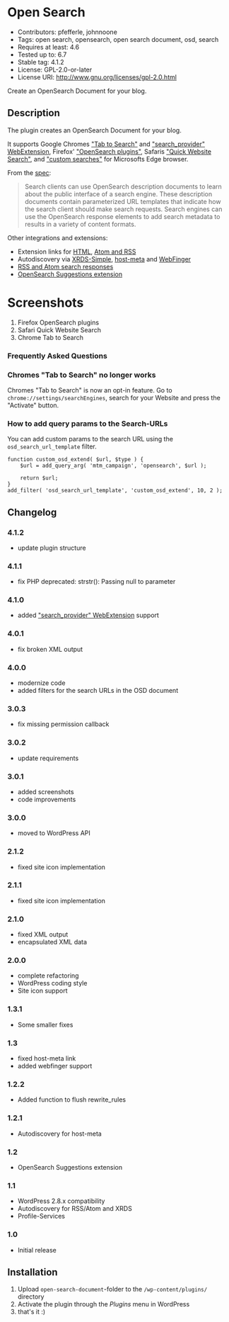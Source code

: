 # Open Search

* Contributors: pfefferle, johnnoone
* Tags: open search, opensearch, open search document, osd, search
* Requires at least: 4.6
* Tested up to: 6.7
* Stable tag: 4.1.2
* License: GPL-2.0-or-later
* License URI: http://www.gnu.org/licenses/gpl-2.0.html

Create an OpenSearch Document for your blog.

## Description

The plugin creates an OpenSearch Document for your blog.

It supports Google Chromes ["Tab to Search"](https://www.chromium.org/tab-to-search) and ["search_provider" WebExtension](https://developer.mozilla.org/en-US/docs/Mozilla/Add-ons/WebExtensions/manifest.json/chrome_settings_overrides), Firefox' ["OpenSearch plugins"](https://developer.mozilla.org/en-US/docs/Web/OpenSearch), Safaris ["Quick Website Search"](https://developer.apple.com/library/content/releasenotes/General/WhatsNewInSafari/Articles/Safari_8_0.html), and ["custom searches"](https://support.microsoft.com/en-us/microsoft-edge/change-your-default-search-engine-in-microsoft-edge-cccaf51c-a4df-a43e-8036-d4d2c527a791) for Microsofts Edge browser.

From the [spec](http://www.opensearch.org/Specifications/OpenSearch/1.1):

> Search clients can use OpenSearch description documents to learn about the public interface of a search engine. These description documents contain parameterized URL templates that indicate how the search client should make search requests. Search engines can use the OpenSearch response elements to add search metadata to results in a variety of content formats.

Other integrations and extensions:

* Extension links for [HTML](http://www.opensearch.org/Specifications/OpenSearch/1.1#Autodiscovery_in_HTML.2FXHTML), [Atom and RSS](http://www.opensearch.org/Specifications/OpenSearch/1.1#Autodiscovery_in_RSS.2FAtom)
* Autodiscovery via [XRDS-Simple](http://wordpress.org/plugins/xrds-simple/), [host-meta](http://wordpress.org/plugins/host-meta/) and [WebFinger](http://wordpress.org/plugins/webfinger/)
* [RSS and Atom search responses](http://www.opensearch.org/Specifications/OpenSearch/1.1#Examples_of_OpenSearch_responses)
* [OpenSearch Suggestions extension](http://www.opensearch.org/Specifications/OpenSearch/Extensions/Suggestions/1.0)

# Screenshots

1. Firefox OpenSearch plugins
2. Safari Quick Website Search
3. Chrome Tab to Search

### Frequently Asked Questions

### Chromes "Tab to Search" no longer works

Chromes "Tab to Search" is now an opt-in feature. Go to `chrome://settings/searchEngines`, search for your Website and press the "Activate" button.

### How to add query params to the Search-URLs

You can add custom params to the search URL using the `osd_search_url_template` filter.

    function custom_osd_extend( $url, $type ) {
	    $url = add_query_arg( 'mtm_campaign', 'opensearch', $url );

	    return $url;
    }
    add_filter( 'osd_search_url_template', 'custom_osd_extend', 10, 2 );

## Changelog

### 4.1.2
* update plugin structure

### 4.1.1
* fix PHP deprecated: strstr(): Passing null to parameter

### 4.1.0
* added ["search_provider" WebExtension](https://developer.mozilla.org/en-US/docs/Mozilla/Add-ons/WebExtensions/manifest.json/chrome_settings_overrides) support

### 4.0.1
* fix broken XML output

### 4.0.0
* modernize code
* added filters for the search URLs in the OSD document

### 3.0.3
* fix missing permission callback

### 3.0.2
* update requirements

### 3.0.1
* added screenshots
* code improvements

### 3.0.0
* moved to WordPress API

### 2.1.2
* fixed site icon implementation

### 2.1.1
* fixed site icon implementation

### 2.1.0
* fixed XML output
* encapsulated XML data

### 2.0.0
* complete refactoring
* WordPress coding style
* Site icon support

### 1.3.1
* Some smaller fixes

### 1.3
* fixed host-meta link
* added webfinger support

### 1.2.2
* Added function to flush rewrite_rules

### 1.2.1
* Autodiscovery for host-meta

### 1.2
* OpenSearch Suggestions extension

### 1.1
* WordPress 2.8.x compatibility
* Autodiscovery for RSS/Atom and XRDS
* Profile-Services

### 1.0
* Initial release

## Installation

1. Upload `open-search-document`-folder to the `/wp-content/plugins/` directory
2. Activate the plugin through the *Plugins* menu in WordPress
3. that's it :)
